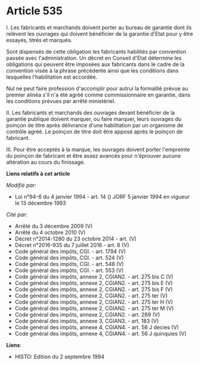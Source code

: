 # Article 535

I. Les fabricants et marchands doivent porter au bureau de garantie dont ils relèvent les ouvrages qui doivent bénéficier de
la garantie d'Etat pour y être essayés, titrés et marqués.

Sont dispensés de cette obligation les fabricants habilités par convention passée avec l'administration. Un décret en Conseil
d'Etat détermine les obligations qui peuvent être imposées aux fabricants dans le cadre de la convention visée à la phrase
précédente ainsi que les conditions dans lesquelles l'habilitation est accordée.

Nul ne peut faire profession d'accomplir pour autrui la formalité prévue au premier alinéa s'il n'a été agréé comme
commissionnaire en garantie, dans les conditions prévues par arrêté ministériel.

II. Les fabricants et marchands des ouvrages devant bénéficier de la garantie publique doivent marquer, ou faire marquer,
leurs ouvrages du poinçon de titre après délivrance d'une habilitation par un organisme de contrôle agréé. Le poinçon de
titre doit être apposé après le poinçon de fabricant.

III. Pour être acceptés à la marque, les ouvrages doivent porter l'empreinte du poinçon de fabricant et être assez avancés
pour n'éprouver aucune altération au cours du finissage.

**Liens relatifs à cet article**

_Modifié par_:

  - Loi n°94-6 du 4 janvier 1994 - art. 14 () JORF 5 janvier 1994 en vigueur le 13 décembre 1993

_Cité par_:

  - Arrêté du 3 décembre 2009 (V)
  - Arrêté du 4 octobre 2010 (V)
  - Décret n°2014-1280 du 23 octobre 2014 - art. (V)
  - Décret n°2016-935 du 7 juillet 2016 - art. 8 (V)
  - Code général des impôts, CGI. - art. 1794 (V)
  - Code général des impôts, CGI. - art. 524 (V)
  - Code général des impôts, CGI. - art. 548 (V)
  - Code général des impôts, CGI. - art. 553 (V)
  - Code général des impôts, annexe 2, CGIAN2. - art. 275 bis C (V)
  - Code général des impôts, annexe 2, CGIAN2. - art. 275 bis E (V)
  - Code général des impôts, annexe 2, CGIAN2. - art. 275 bis F (V)
  - Code général des impôts, annexe 2, CGIAN2. - art. 275 ter (V)
  - Code général des impôts, annexe 2, CGIAN2. - art. 275 ter H (V)
  - Code général des impôts, annexe 2, CGIAN2. - art. 275 ter M (V)
  - Code général des impôts, annexe 2, CGIAN2. - art. 289 (V)
  - Code général des impôts, annexe 3, CGIAN3. - art. 183 (V)
  - Code général des impôts, annexe 4, CGIAN4. - art. 56 J decies (V)
  - Code général des impôts, annexe 4, CGIAN4. - art. 56 J quinquies (V)

**Liens**:

  - HISTO: Edition du 2 septembre 1994
